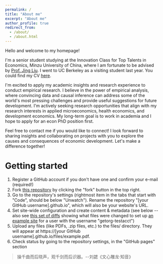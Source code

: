 ```yaml
---
permalink: /
title: "About me"
excerpt: "About me"
author_profile: true
redirect_from: 
  - /about/
  - /about.html
---
```


Hello and welcome to my homepage!

I'm a senior student studying at the Innovation Class for Top Talents in Economics, Minzu University of China, where I am fortunate to be advised by [Prof. Jing Liu](https://eco.muc.edu.cn/info/1373/3667.htm). I went to UC Berkeley as a visiting student last year. You could find my CV [here](/files/CV.pdf).

I'm excited to apply my academic insights and research experience to conduct empirical research. I believe in the power of empirical analysis, where convincing data and causal inference can address some of the world's most pressing challenges and provide useful suggestions for future development. I'm actively seeking research opportunities that align with my research interests in applied microeconomics, health economics, and development economics. My long-term goal is to work in academia and I hope to apply for an econ PhD position first. 

Feel free to contact me if you would like to connect! I look forward to sharing insights and collaborating on projects with you to explore the causes and consequences of economic development. Let's make a difference together!


Getting started
======
1. Register a GitHub account if you don't have one and confirm your e-mail (required!)
1. Fork [this repository](https://github.com/academicpages/academicpages.github.io) by clicking the "fork" button in the top right. 
1. Go to the repository's settings (rightmost item in the tabs that start with "Code", should be below "Unwatch"). Rename the repository "[your GitHub username].github.io", which will also be your website's URL.
1. Set site-wide configuration and create content & metadata (see below -- also see [this set of diffs](http://archive.is/3TPas) showing what files were changed to set up [an example site](https://getorg-testacct.github.io) for a user with the username "getorg-testacct")
1. Upload any files (like PDFs, .zip files, etc.) to the files/ directory. They will appear at https://[your GitHub username].github.io/files/example.pdf.  
1. Check status by going to the repository settings, in the "GitHub pages" section


> 操千曲而后晓声，观千剑而后识器。--刘勰《文心雕龙·知音》
